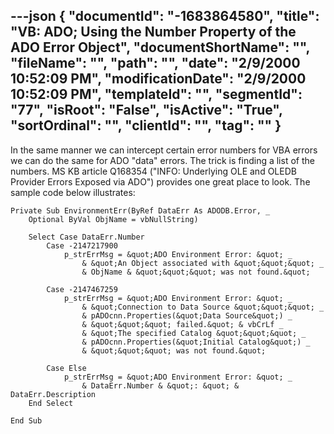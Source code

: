 ---json
{
  "documentId": "-1683864580",
  "title": "VB: ADO; Using the Number Property of the ADO Error Object",
  "documentShortName": "",
  "fileName": "",
  "path": "",
  "date": "2/9/2000 10:52:09 PM",
  "modificationDate": "2/9/2000 10:52:09 PM",
  "templateId": "",
  "segmentId": "77",
  "isRoot": "False",
  "isActive": "True",
  "sortOrdinal": "",
  "clientId": "",
  "tag": ""
}
---

In the same manner we can intercept certain error numbers for VBA errors we can do the same for ADO &quot;data&quot; errors. The trick is finding a list of the numbers. MS KB article Q168354 (&quot;INFO: Underlying OLE and OLEDB Provider Errors Exposed via ADO&quot;) provides one great place to look. The sample code below illustrates:

    Private Sub EnvironmentErr(ByRef DataErr As ADODB.Error, _
        Optional ByVal ObjName = vbNullString)
    
        Select Case DataErr.Number
            Case -2147217900
                p_strErrMsg = &quot;ADO Environment Error: &quot; _
                    & &quot;An Object associated with &quot;&quot;&quot; _
                    & ObjName & &quot;&quot;&quot; was not found.&quot;
            
            Case -2147467259
                p_strErrMsg = &quot;ADO Environment Error: &quot; _
                    & &quot;Connection to Data Source &quot;&quot;&quot; _
                    & pADOcnn.Properties(&quot;Data Source&quot;) _
                    & &quot;&quot;&quot; failed.&quot; & vbCrLf _
                    & &quot;The specified Catalog &quot;&quot;&quot; _
                    & pADOcnn.Properties(&quot;Initial Catalog&quot;) _
                    & &quot;&quot;&quot; was not found.&quot;
            
            Case Else
                p_strErrMsg = &quot;ADO Environment Error: &quot; _
                    & DataErr.Number & &quot;: &quot; & DataErr.Description
        End Select
        
    End Sub
